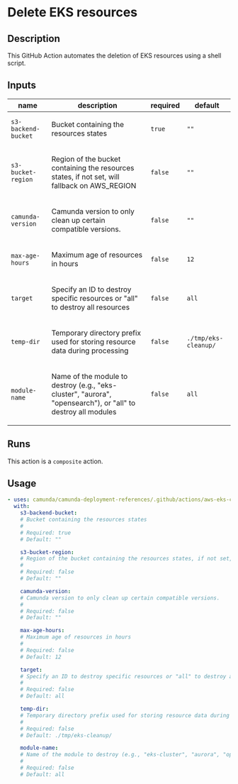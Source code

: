 # Delete EKS resources

## Description

This GitHub Action automates the deletion of EKS resources using a shell script.


## Inputs

| name | description | required | default |
| --- | --- | --- | --- |
| `s3-backend-bucket` | <p>Bucket containing the resources states</p> | `true` | `""` |
| `s3-bucket-region` | <p>Region of the bucket containing the resources states, if not set, will fallback on AWS_REGION</p> | `false` | `""` |
| `camunda-version` | <p>Camunda version to only clean up certain compatible versions.</p> | `false` | `""` |
| `max-age-hours` | <p>Maximum age of resources in hours</p> | `false` | `12` |
| `target` | <p>Specify an ID to destroy specific resources or "all" to destroy all resources</p> | `false` | `all` |
| `temp-dir` | <p>Temporary directory prefix used for storing resource data during processing</p> | `false` | `./tmp/eks-cleanup/` |
| `module-name` | <p>Name of the module to destroy (e.g., "eks-cluster", "aurora", "opensearch"), or "all" to destroy all modules</p> | `false` | `all` |


## Runs

This action is a `composite` action.

## Usage

```yaml
- uses: camunda/camunda-deployment-references/.github/actions/aws-eks-cleanup-resources@main
  with:
    s3-backend-bucket:
    # Bucket containing the resources states
    #
    # Required: true
    # Default: ""

    s3-bucket-region:
    # Region of the bucket containing the resources states, if not set, will fallback on AWS_REGION
    #
    # Required: false
    # Default: ""

    camunda-version:
    # Camunda version to only clean up certain compatible versions.
    #
    # Required: false
    # Default: ""

    max-age-hours:
    # Maximum age of resources in hours
    #
    # Required: false
    # Default: 12

    target:
    # Specify an ID to destroy specific resources or "all" to destroy all resources
    #
    # Required: false
    # Default: all

    temp-dir:
    # Temporary directory prefix used for storing resource data during processing
    #
    # Required: false
    # Default: ./tmp/eks-cleanup/

    module-name:
    # Name of the module to destroy (e.g., "eks-cluster", "aurora", "opensearch"), or "all" to destroy all modules
    #
    # Required: false
    # Default: all
```
